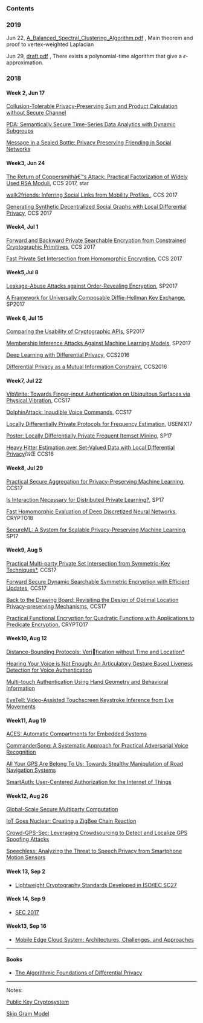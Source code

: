 ### Contents

### 2019

Jun 22,  [A_Balanced_Spectral_Clustering_Algorithm.pdf](2019\A_Balanced_Spectral_Clustering_Algorithm.pdf) , Main theorem and proof to vertex-weighted Laplacian

Jun 29,  [draft.pdf](2019\draft.pdf) , There exists a polynomial-time algorithm that give a $\epsilon$-approximation.

### 2018

#### Week 2, Jun 17

[Collusion-Tolerable Privacy-Preserving Sum and Product Calculation without Secure Channel](Jun/2.md)

[PDA: Semantically Secure Time-Series Data Analytics with Dynamic Subgroups](Jun/3.md)

[Message in a Sealed Bottle: Privacy Preserving Friending in Social Networks](Jun/5.md)

#### Week3, Jun 24  

[The Return of Coppersmithâ€™s Attack: Practical Factorization of Widely Used RSA Moduli](Jun/6.md), CCS 2017, star

[walk2friends: Inferring Social Links from Mobility Profiles ](Jun/7.md), CCS 2017

[Generating Synthetic Decentralized Social Graphs with Local Differential Privacy](Jun/9.md), CCS 2017

#### Week4, Jul 1

[Forward and Backward Private Searchable Encryption from Constrained Cryptographic Primitives](Jun/10.md), CCS 2017

[Fast Private Set Intersection from Homomorphic Encryption](Jun/12.md), CCS 2017

#### Week5,Jul 8

[Leakage-Abuse Attacks against Order-Revealing Encryption](Jul/13.md), SP2017

[A Framework for Universally Composable Diffie-Hellman Key Exchange](Jul/14.md), SP2017

#### Week 6, Jul 15

[Comparing the Usability of Cryptographic APIs](Jul/15.md), SP2017

[Membership Inference Attacks Against Machine Learning Models](Jul/16.md), SP2017

[Deep Learning with Differential Privacy](Jul/17.md), CCS2016

[Differential Privacy as a Mutual Information Constraint](Jul/18.md), CCS2016

#### Week7, Jul 22

[VibWrite: Towards Finger-input Authentication on Ubiquitous Surfaces via Physical Vibration](Jul/20.md), CCS17

[DolphinAttack: Inaudible Voice Commands](Jul/21.md), CCS17

[Locally Differentially Private Protocols for Frequency Estimation](Jul/23.md), USENIX17

[Poster: Locally Differentially Private Frequent Itemset Mining](Jul/24.md), SP17

[Heavy Hitter Estimation over Set-Valued Data with Local Differential Privacy](Jul/25.md)ï¼Œ CCS16

#### Week8, Jul 29

[Practical Secure Aggregation for Privacy-Preserving Machine Learning](Jul/26.md), CCS17

[Is Interaction Necessary for Distributed Private Learning?](Jul/27.md), SP17

[Fast Homomorphic Evaluation of Deep Discretized Neural Networks](Jul/28.md), CRYPTO18

[SecureML: A System for Scalable Privacy-Preserving Machine Learning](Jul/29.md), SP17

#### Week9, Aug 5

[Practical Multi-party Private Set Intersection from Symmetric-Key Techniques*](Aug/30.md), CCS17

[Forward Secure Dynamic Searchable Symmetric Encryption with Efficient Updates](Aug/32.md), CCS17

[Back to the Drawing Board: Revisiting the Design of Optimal Location Privacy-preserving Mechanisms](Aug/33.md), CCS17

[Practical Functional Encryption for Quadratic Functions with Applications to Predicate Encryption](Aug/34.md), CRYPTO17

#### Week10, Aug 12

[Distance-Bounding Protocols: Verification without Time and Location*](Aug/35.md)

[Hearing Your Voice is Not Enough: An Articulatory Gesture Based Liveness Detection for Voice Authentication](Aug/36.md)

[Multi-touch Authentication Using Hand Geometry and Behavioral Information](Aug/37.md)

[EyeTell: Video-Assisted Touchscreen Keystroke Inference from Eye Movements](Aug/38.md)

#### Week11, Aug 19

[ACES: Automatic Compartments for Embedded Systems](Aug/40.md)

[CommanderSong: A Systematic Approach for Practical Adversarial Voice Recognition](Aug/41.md)

[All Your GPS Are Belong To Us: Towards Stealthy Manipulation of Road Navigation Systems](Aug/42.md)

[SmartAuth: User-Centered Authorization for the Internet of Things](Aug/43.md)

#### Week12, Aug 26

[Global-Scale Secure Multiparty Computation](Aug/44.md)

[IoT Goes Nuclear: Creating a ZigBee Chain Reaction](Aug/45.md)

[Crowd-GPS-Sec: Leveraging Crowdsourcing to Detect and Localize GPS Spoofing Attacks](Aug/46.md)

[Speechless: Analyzing the Threat to Speech Privacy from Smartphone Motion Sensors](Aug/47.md)

#### Week 13, Sep 2

- [Lightweight Cryptography Standards Developed in ISO/IEC SC27](Sep/48.md)

#### Week 14, Sep 9

- [SEC 2017](Sep/51.md)

#### Week13, Sep 16

- [Mobile Edge Cloud System: Architectures, Challenges, and Approaches](Sep/53.md)

***

#### Books

- [The Algorithmic Foundations of Differential Privacy](books/AFDP/contents.md) 

***

Notes:

[Public Key Cryptosystem](4.md)

[Skip Gram Model](8.md)

